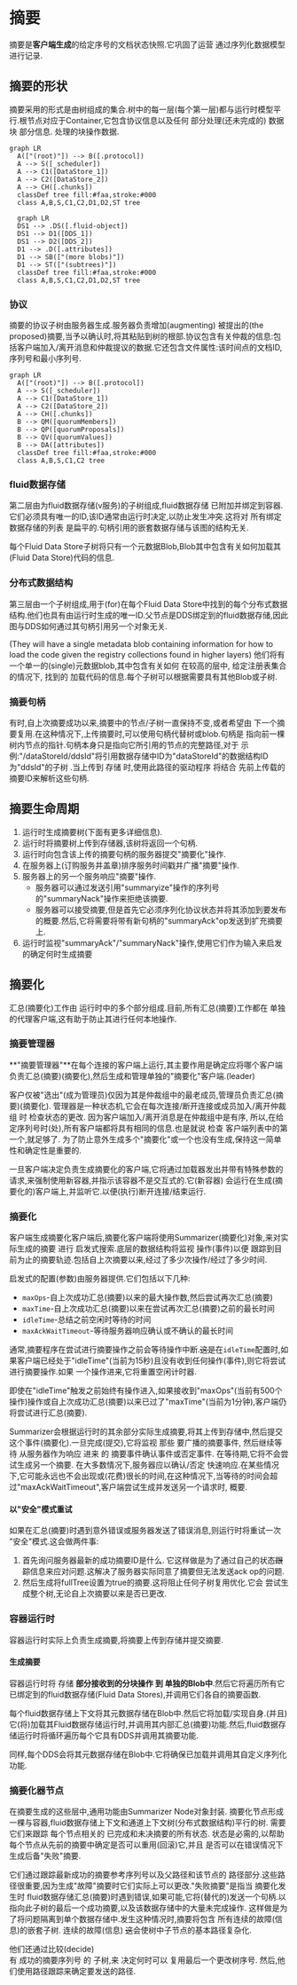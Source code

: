 # 摘要
摘要是**客户端生成**的给定序号的文档状态快照.它巩固了运营
通过序列化数据模型进行记录.

## 摘要的形状

摘要采用的形式是由树组成的集合.树中的每一层(每个第一层)都与运行时模型平行.根节点对应于Container,它包含协议信息以及任何 部分处理(还未完成的) 数据块
部分信息.
处理的块操作数据.

```mermaid
graph LR
  A(["(root)"]) --> B([.protocol])
  A --> S([_scheduler])
  A --> C1([DataStore_1])
  A --> C2([DataStore_2])
  A --> CH([.chunks])
  classDef tree fill:#faa,stroke:#000
  class A,B,S,C1,C2,D1,D2,ST tree
```
```mermaid
  graph LR
  DS1 --> .DS([.fluid-object])
  DS1 --> D1([DDS_1])
  DS1 --> D2([DDS_2])
  D1 --> .D([.attributes])
  D1 --> SB(["(more blobs)"])
  D1 --> ST(["(subtrees)"])
  classDef tree fill:#faa,stroke:#000
  class A,B,S,C1,C2,D1,D2,ST tree
```
### 协议

摘要的协议子树由服务器生成.服务器负责增加(augmenting)
被提出的(the proposed)摘要,当予以确认时,将其粘贴到树的根部.协议包含有关仲裁的信息:包括客户端加入/离开消息和仲裁提议的数据.它还包含文件属性:该时间点的文档ID,序列号和最小序列号.

```mermaid
graph LR
  A(["(root)"]) --> B([.protocol])
  A --> S([_scheduler])
  A --> C1([DataStore_1])
  A --> C2([DataStore_2])
  A --> CH([.chunks])
  B --> QM([quorumMembers])
  B --> QP([quorumProposals])
  B --> QV([quorumValues])
  B --> DA([attributes])
  classDef tree fill:#faa,stroke:#000
  class A,B,S,C1,C2 tree
```

### fluid数据存储

第二层由为fluid数据存储(v服务)的子树组成,fluid数据存储 已附加并绑定到容器.它们必须具有唯一的ID,该ID通常由运行时决定,以防止发生冲突.这将对
所有绑定数据存储的列表
是扁平的.句柄引用的嵌套数据存储与该图的结构无关.

每个Fluid Data Store子树将只有一个元数据Blob,Blob其中包含有关如何加载其(Fluid Data Store)代码的信息.

### 分布式数据结构

第三层由一个子树组成,用于(for)在每个Fluid Data Store中找到的每个分布式数据结构.他们也具有由运行时生成的唯一ID.父节点是DDS绑定到的fluid数据存储,因此图与DDS如何通过其句柄引用另一个对象无关.

(They will have a single metadata blob containing information for how to load the code given the registry collections found in higher layers)
他们将有一个单一的(single)元数据blob,其中包含有关如何
在较高的层中, 给定注册表集合的情况下, 找到的
加载代码的信息.每个子树可以根据需要具有其他Blob或子树.

### 摘要句柄

有时,自上次摘要成功以来,摘要中的节点/子树一直保持不变,或者希望由
下一个摘要复用.在这种情况下,上传摘要时,可以使用句柄代替树或blob.句柄是
指向前一棵树内节点的指针.句柄本身只是指向它所引用的节点的完整路径,对于
示例:"/dataStoreId/ddsId"将引用数据存储中ID为"dataStoreId"的数据结构ID为"ddsId"的子树
.当上传到 存储 时,使用此路径的驱动程序 将结合 先前上传载的摘要ID来解析这些句柄.

## 摘要生命周期

1. 运行时生成摘要树(下面有更多详细信息).
1. 运行时将摘要树上传到存储器,该树将返回一个句柄.
1. 运行时向包含该上传的摘要句柄的服务器提交"摘要化"操作.
1. 在服务器上(订购服务并盖章)排序服务时间戳并广播"摘要"操作.
1. 服务器上的另一个服务响应"摘要"操作.
    - 服务器可以通过发送引用"summaryize"操作的序列号的"summaryNack"操作来拒绝该摘要.
    - 服务器可以接受摘要,但是首先它必须序列化协议状态并将其添加到要发布的概要.然后,它将需要将带有新句柄的"summaryAck"op发送到扩充摘要上.
1. 运行时监视"summaryAck"/"summaryNack"操作,使用它们作为输入来启发的确定何时生成摘要

## 摘要化

汇总(摘要化)工作由 运行时中的多个部分组成.目前,所有汇总(摘要)工作都在
单独的代理客户端,这有助于防止其进行任何本地操作.

### 摘要管理器

**"摘要管理器"**在每个连接的客户端上运行,其主要作用是确定应将哪个客户端负责汇总(摘要)(摘要化),然后生成和管理单独的"摘要化"客户端.(leader)

客户仅被"选出"(成为管理员)仅因为其是仲裁组中的最老成员,管理员负责汇总(摘要)(摘要化).
管理器是一种状态机,它会在每次连接/断开连接或成员加入/离开仲裁组 时 检查状态的更改.
因为客户端加入/离开消息是在仲裁组中是有序,
所以,在给定序列号时(处),所有客户端都将具有相同的信息.也是就说 检查 客户端列表中的第一个,就足够了.
为了防止意外生成多个"摘要化"或一个也没有生成,保持这一简单性和确定性是重要的.

一旦客户端决定负责生成摘要化的客户端,它将通过加载器发出并带有特殊参数的请求,来强制使用新容器,并指示该容器不是交互式的.它(新容器)
会运行在生成(摘要化的)客户端上,并监听它.以便(执行)断开连接/结束运行.

### 摘要化

客户端生成摘要化客户端后,摘要化客户端将使用Summarizer(摘要化)对象,来对实际生成的摘要 进行 启发式搜索.底层的数据结构将监视
操作(事件)以便
跟踪到目前为止的摘要轨迹.包括自上次摘要以来,经过了多少次操作/经过了多少时间.

启发式的配置(参数)由服务器提供.它们包括以下几种:

- `maxOps`-自上次成功汇总(摘要)以来的最大操作数,然后尝试再次汇总(摘要)
- `maxTime`-自上次成功汇总(摘要)以来在尝试再次汇总(摘要)之前的最长时间
- `idleTime`-总结之前空闲时等待的时间
- `maxAckWaitTimeout`-等待服务器响应确认或不确认的最长时间

通常,摘要程序在尝试进行摘要操作之前会等待操作中断.~~这是~~在`idleTime`配置时,如果客户端已经处于"idleTime"(当前为15秒)且没有收到任何操作(事件),则它将尝试进行摘要操作.如果
一个操作进来,它将重置空闲计时器.

即使在"idleTime"触发之前始终有操作进入,如果接收到"maxOps"(当前有500个操作)操作或自上次成功汇总(摘要)以来已过了"maxTime"(当前为1分钟),客户端仍将尝试进行汇总(摘要).

Summarizer会根据运行时的其余部分实际生成摘要,将其上传到存储中,然后提交这个事件(摘要化).一旦完成(提交),它将监视 那些 要广播的摘要事件,
然后继续等待 从服务器作为响应 进来 的 摘要事件确认事件或否定事件. 在等待期,它将不会尝试生成另一个摘要.
在大多数情况下,服务器应以确认/否定 快速响应.在某些情况下,它可能永远也不会出现或(花费)很长的时间,在这种情况下,当等待的时间会超过"maxAckWaitTimeout",客户端尝试生成并发送另一个请求时,
概要.

#### 以"安全"模式重试

如果在汇总(摘要)时遇到意外错误或服务器发送了错误消息,则运行时将重试一次
"安全"模式.这会做两件事:

1. 首先询问服务器最新的成功摘要ID是什么.
它这样做是为了通过自己的状态~~跟踪~~信息来应对问题.这解决了服务器实际同意了摘要但无法发送ack op的问题.
2. 然后生成将fullTree设置为true的摘要.这将阻止任何子树复用优化.它会
   尝试生成整个树,无论自上次摘要以来是否已更改.

### 容器运行时

容器运行时实际上负责生成摘要,将摘要上传到存储并提交摘要.

#### 生成摘要

容器运行时将 存储 **部分接收到的分块操作 到 单独的Blob中**.然后它将遍历所有它已绑定到的fluid数据存储(Fluid Data Stores),并调用它们各自的摘要函数.

每个fluid数据存储上下文将其元数据存储在Blob中.然后它将加载/实现自身.(并且)它(将)加载其Fluid数据存储运行时,并调用其内部汇总(摘要)功能.然后,fluid数据存储运行时将循环遍历每个它具有DDS并调用其摘要功能.

同样,每个DDS会将其元数据存储在Blob中.它将确保已加载并调用其自定义序列化功能.

### 摘要化器节点

在摘要生成的这些层中,通用功能由Summarizer Node对象封装.
摘要化节点形成一棵与容器,fluid数据存储上下文和通道上下文树(分布式数据结构)平行的树.
需要它们来跟踪 每个节点相关的 已完成和未决摘要的所有状态.
状态是必需的,以帮助每个节点从先前的摘要中确定是否可以重用(回滚)它,并且
是否可以在错误情况下生成后备"失败"摘要.

它们通过跟踪最新成功的摘要参考序列号以及父路径和该节点的
路径部分.这些路径很重要,因为生成"故障"摘要时它们实际上可以更改."失败摘要"是指当 摘要化发生时 fluid数据存储汇总(摘要)时遇到错误,如果可能,它将(替代的)发送一个句柄.以指向此子树的最后一个成功摘要,以及该数据存储中的大量未完成操作.
这样做是为了将问题隔离到单个数据存储中.发生这种情况时,摘要将包含
所有连续的故障(信息)的嵌套子树. 连续的故障(信息) ~~这~~会使树中子节点的基本路径复杂化.

他们还通过比较(decide)  
有 成功的摘要序列号 的 子树,来 
决定何时可以
复用最后一个更改树序号.
然后,他们使用路径跟踪来确定要发送的路径.